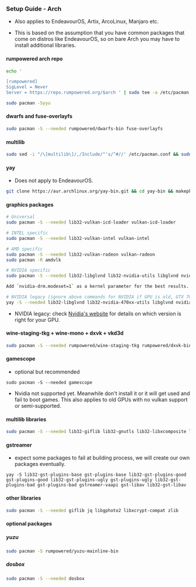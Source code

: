 <h3>Setup Guide - Arch</h3>

- Also applies to EndeavourOS, Artix, ArcoLinux, Manjaro etc.

- This is based on the assumption that you have common packages that come on distros like EndeavourOS, so on bare Arch you may have to install additional libraries.

#### rumpowered arch repo
```sh
echo '

[rumpowered]
SigLevel = Never
Server = https://repo.rumpowered.org/$arch ' | sudo tee -a /etc/pacman.conf

sudo pacman -Syyu
```

#### dwarfs and fuse-overlayfs
```sh
sudo pacman -S --needed rumpowered/dwarfs-bin fuse-overlayfs
```

#### multilib
```sh
sudo sed -i "/\[multilib\]/,/Include/"'s/^#//' /etc/pacman.conf && sudo pacman -Syyu
```

#### yay
- Does not apply to EndeavourOS.
```sh
git clone https://aur.archlinux.org/yay-bin.git && cd yay-bin && makepkg -si
```

#### graphics packages

```sh
# Universal
sudo pacman -S --needed lib32-vulkan-icd-loader vulkan-icd-loader

# INTEL specific
sudo pacman -S --needed lib32-vulkan-intel vulkan-intel

# AMD specific
sudo pacman -S --needed lib32-vulkan-radeon vulkan-radeon
sudo pacman -R amdvlk

# NVIDIA specific
sudo pacman -S --needed lib32-libglvnd lib32-nvidia-utils libglvnd nvidia

Add `nvidia-drm.modeset=1` as a kernel parameter for the best results.

# NVIDIA legacy (ignore above commands for NVIDIA if GPU is old, GTX 700 etc)
yay -S --needed lib32-libglvnd lib32-nvidia-470xx-utils libglvnd nvidia-470xx-dkms
```

- NVIDIA legacy: check [Nvidia's  website](https://nvidia.custhelp.com/app/answers/detail/a_id/3142) for details on which version is right for your GPU.

#### wine-staging-tkg + wine-mono + dxvk + vkd3d
```sh
sudo pacman -S --needed rumpowered/wine-staging-tkg rumpowered/dxvk-bin rumpowered/vkd3d-proton-bin wine-mono
```

#### gamescope
- optional but recommended

```
sudo pacman -S --needed gamescope
```

- Nvidia not supported yet. Meanwhile don't install it or it will get used and fail to boot games. This also applies to old GPUs with no vulkan support or semi-supported.

#### multilib libraries

```sh
sudo pacman -S --needed lib32-giflib lib32-gnutls lib32-libxcomposite lib32-libxinerama lib32-libxslt lib32-mpg123 lib32-v4l-utils lib32-alsa-lib lib32-alsa-plugins lib32-libpulse lib32-openal lib32-zlib
```

#### gstreamer
- expect some packages to fail at building process, we will create our own packages eventually.

```
yay -S lib32-gst-plugins-base gst-plugins-base lib32-gst-plugins-good gst-plugins-good lib32-gst-plugins-ugly gst-plugins-ugly lib32-gst-plugins-bad gst-plugins-bad gstreamer-vaapi gst-libav lib32-gst-libav
```

#### other libraries
```sh
sudo pacman -S --needed giflib jq libgphoto2 libxcrypt-compat zlib
```

#### optional packages

##### yuzu

```sh
sudo pacman -S rumpowered/yuzu-mainline-bin
```
##### dosbox
```sh
sudo pacman -S --needed dosbox
```
